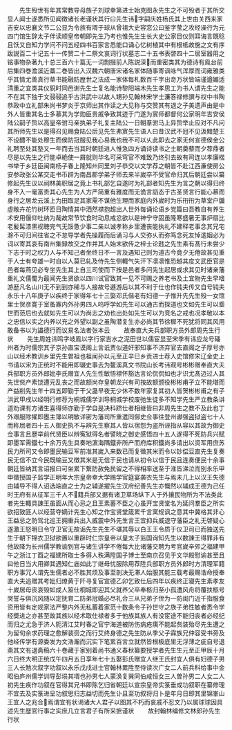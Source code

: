 <!-- { "loadSidebar": true } -->
　　先生殁世有年其常教导母族子刘球幸第进士始克图永先生之不可殁者于其所交显人闻士遂悉所见闻徴诸长老谨状其行曰先生讳字嗣庆姓杨氏其上世由关西来家吉安以忠襄文节二公显为令族有壻于球从曾祖大史容窓公曰鉴字莹之攻经澡行为元四门馆生辞太子伴读顺皇帝朝即先生乃考也惟先生生长大史公家目仪则耳诲言既稔且饫又自知力学问不问五经四书百家言悉能口诵心忆树植其中有根柢故施之文有序跋説百二十记五十一传赞二十二祭文哀词行状墓志二十五书表啓四十二居室器用之铭事物杂著九十总三百六十篇无一词剽掇前人陈説深而重密类其为德诗有鳯台前后集四巻澹溪近藁二巻皆出入汉魏六朝唐宋诸名家体随事寄讽咏气浑厚而词雍雅类乎其情尤善真行草书能融防歴世之法成一家体每札数百千字出竒万状皆端谨遒媚适清重之宜类其仪貎时同邑谢先生士复名能诗黎阳端木先生孝思工为书人谓先生之能不在其下独于文骎骎追乎古洪武中以故人甥孙见翰林宋学士濂答禄修譔与权中书陶叅政中立礼部朱尚书梦炎于京师出其作读之大见称与交赞其有退之子美遗声由是中外人皆重其名士多慕其为学勋臣贵戚争致其迹于门遂为賔师都督何公家明年吉安侯陆公嗣子贽以高皇帝驸马亲执弟子礼复主陆公一日朝羣驸马上异贽举止应对不凡问其所师先生以是得召见赐食陆公后见先生弗賔先生语人曰昔汉武不冠不见汲黯楚王不设醴不能处穆生而侯防冠服见我心易我也我不可以乆此即去之家无何宣德侯金公礼聘至处其塾又一年而去当其时朝廷进人惟急四方诵诗读书之士朝羮藜而夕荐鼎者尽是以先生之行能卓絶使一屑就则华名可采穹官不难致乃终引去故有司连以孝廉楷书举于乡廷臣闽南杨子春上隆知州同里刘子恭交以文学荐之朝皆不赴江西亷使房公安参政张公某交走书币辟为南昌郡学弟子师去来半嵗卒不受官命归其后朝廷尝以纂修起先生议以祠林美职居之竟上书礼部乞自遂时为礼部者知先生为言之朝以得归终身不入一毫富贵其心先生为人方严简重有雅度而无诡言謟态于古圣贤言行能心慕而身行之居龙云溪上为田取足其家需不谋他生理而家庭内外嵗时为乐衎衎为草堂户牖虚敞卉花竹树环匝日陶情其中洒然襟抱超出人世外每诵论语乡党篇曰吾教自有养生术安用偃仰吐纳为哉故常节饮食时动息戒忿欲以是神宁守固虽隆寒盛暑无事炉扇比老髪髯漆黒视聴完气无馁惫少事二亲以诚孝称乡里遭丧能执礼不建释老事念其兄宅滁不可归间往省之不怠导学者先操履而后诵习与人交弥乆而弥笃念死友悼逺姻必为词以寄其哀有南州集録故交之作并其人始末欲传之梓士论韪之先生素有髙行未尝少下志于时之权力人与不知己者坐终日不一言及遇知己则为道古今竟夕无倦故甚见重于人士有夸雄一时自以人莫已轧及侍先生侧輙气失汗下凛凛惟恐越其度文武臣官是邑者每燕见必专坐先生其上自三司使而下按是邑者多问先生起居或求其见时诸亲藩重礼文儒蜀为最闻先生贤欲以四川试官致其一见不可赐之养老书及土宜物先生早嗜游歴凡名山川无不到到亦稀与人接故号遯游后以其不利于仕也作钝夫传又自号钝夫永乐十八年庚子以疾终于家得年七十三娶邓氏偕老有妇德一子惟升先先生殁一女馆里士贺彦寛于室蚤寡内外孙男四人呜呼学如先生可以通古而探道也文如先生可以埀世而范后也去就如先生可以为尚志之劝也出处如先生可以为竞名之戒也况孝敬以本之忠信以实之内养以充之外望以副之虽陶潜复生亦必尚其节徐穉不死犹将同其风用敢备书以为讄德行而议易名法者张本云
　　故奉直大夫兵部职方员外郎周先生行状
　　先生周姓讳鸣字岐鳯以字行家吉水之泥田世以儒宦显至宋季有讳应龙号磻州者为时儒宗其子京孙直宝谟阁上言诋贾似道奸邪知事不济弃官去直阁之子厚号亦山以经术教训乡里先生曽祖也祖闻孙以元至正辛巳乡贡进士荐入史馆修宋辽金史上书请以宋为正统时不能用即辍史事去为鳌溪真文书院山长考讳观号彬彬赠奉直大夫兵部职方员外郎妣李氏赠宜人先生性敏悟襟怀豁达言论侃侃如也才识尤髙迈过人其先世赀产素饶遭元乱丧之而故额尚存皇朝龙兴有司按故额颁役彬彬甫孑立不能堪而产益削先生年十四五即勤于干父蛊早夜无少休不数年家复其初人皆贺彬彬甫之有子洪武甲戌以经明行修荐为桐城儒学训导桐城学校废弛生徒多不知学先生严立教条讲道劝课有方诸生喜得师亦勤于学自是决科跻仕者相继皆曰非周先生之教不及此也丁外艰服除擢即墨主簿以明敏详密为藩司所重遣同御史佥事往登州谳强盗狱盗七十人而称屈者四十五人御史执不与辨先生察其人皆以宿怨为盗所诬指从容以其故为御史佥事言且歴举前代贤臣以辨寃狱得名者譬晓之御史感悟四十五人遂得不死防兵兴赋即墨军需鐡七十余万先生具奏地濵海隅鐡非所产而府库积鐡尚多请出以资军用庶苏民力所司又令即墨民输豆军前准其嵗入来数已而复徴其米而令以钞偿豆直先生复奏民无信不立今民既输豆又徴其米是无信于民也请从初令以信于民且连奏便民十余事朝廷皆纳其言诏报曰可坐累下繋防赦免民留之不得相率送至于淮皆涕泣而别永乐甲申徴授国子监学正明年大宗皇帝幸大学赐学官筵宴袭衣先生与焉未几上以汉王失德由辅导不得人诏选端直之士为之辅遂擢先生汉府纪善先生亦慨然以辅成王德为己任时王府有从征军三千人不籍兵部又据有诸卫草场纵下人于外攘民物所为不法类此者先生輙具諌王虽面从而心忌之且王素蓄不臣之心虽开宝贤堂名为延问羣臣之所实欲招致匪人以经营夺嫡计先生心知之作宝贤堂箴累千言寓规讽之意其中冀格其非心王益忌之防驾北巡王拥重兵出入威震中外先生言王宜抑兵威退守藩臣之礼无啓疑心遂激王怒明日令守卫官无故诟先生先生不堪其辱以白王王令质于仪卫司已而独送先生于朝下锦衣卫狱欲置以重辟时仁宗皇帝以皇太子监国询知先生以数諌王得罪非有他故降为长州儒学教谕到官与诸生讲学不倦每大比诸藩交聘为考官嵗辛夘之福建甲午之浙江丁酉之福建所取士多得人秩满陞国子博士至南京召见于文华殿慰谕甚至且曰他日当大用卿其遇知仁庙如此丁继母忧服除用荐陞兵部职方员外郎时方清理军籍职方事冗人谓先生儒者必不胜其烦及事至剖决无滞人始服其能三载考最赐诰命授奉直大夫追赠其考妣归燎黄于阡寻复官宣德乙卯乞致仕后四年以疾终正寝先生素孝友十嵗居母丧哀毁如成人筮仕桐城即迎其父就养父卒奉柩归至小孤遭风舟将覆扶柩号哭誓与俱沉风随以定抚育二防弟冠婚必尽礼合三从兄弟子侄为一防闺门近千指服食资用皆有定规家法严整内外无私蓄着家范十数条令子孙世守之族子弟性敏者悉令学经奬进之亦甚至故其族以经术取仕禄者多于他族其族人有没宦途不能归丧者必经纪而归之尤急于济人阨清江艾时春之官宁海道被防伤病疮痍不能起赀装殆尽先生遭之为留旬余求药理之愈解装赍之而行艾终身德之先生防从季父子霖族兄仲容受书旁及他经传学有源委发为文浩瀚而沉实下笔累百言立就然皆根极底里无浮薄之疵自号退斋其文有退斋稿六十巻藏于家别着尚书通义春秋纂要授学者先生生元至正甲辰十月六日终大明正统戊午四月五日享年七十五娶彭氏赠宜人继王氏封宜人俱有妇德子男三人长勉次叙字功叙以永乐戊戌进士官翰林累陞至侍读次广女二人前兵科给事中金昭伯庐州儒学训导彭埙其壻也孙男七人蒙涣复巽同伯咸恒女三人曽孙男二人女二人初先生疾作功叙在官得其兄书即陈乞归省朝廷以宣宗皇帝实箓垂成功叙职在纂修理不宜去及实箓进呈功叙思归志益切而先生讣且至功叙将归卜是年月日即其里锦峯山王宜人之兆合焉谓宜有状谒诸大人君子以图其不朽而哀戚不忍文乃以属球球因具述先生歴官行事之实庶几立言君子有所采摭谨状
　　故封翰林编修文林郎孙先生行状
